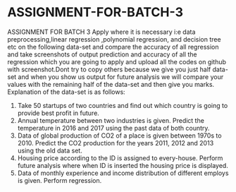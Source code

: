 # ASSIGNMENT-FOR-BATCH-3
ASSIGNMENT FOR BATCH 3
Apply where it is necessary i:e data preprocessing,linear regression ,polynomial regression, and decision tree etc on the following data-set  and compare the accuracy   of all regression and take screenshots of output prediction and accuracy of all the regression which you are going to apply  and upload all the codes  on github with screenshot.Dont  try to copy others because we give you just half data-set  and when you show us output for future analysis we will compare your values with the remaining half of the data-set and then give you marks. Explanation of the data-set is as follows: 
1. Take 50 startups of two countries and find out which country is going to provide best profit in future. 
2. Annual temperature between two industries is given. Predict the  temperature in 2016 and 2017 using the past data of both country.  
3.  Data of global production of CO2 of a place is given between 1970s to 2010. Predict the CO2 production for the years 2011, 2012 and  2013 using the old data set. 
4. Housing price according to the ID is assigned to every-house. Perform future analysis where when ID is inserted the housing price is displayed.
5. Data of monthly experience and income distribution of different employs is given. Perform regression.
